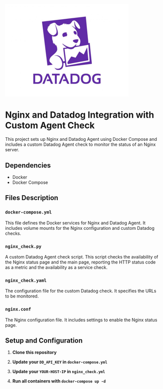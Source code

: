 <p align="left">
 <img width="400px" src="dd_logo.jpg" alt="qr"/>
</p>

# Nginx and Datadog Integration with Custom Agent Check

This project sets up Nginx and Datadog Agent using Docker Compose and includes a custom Datadog Agent check to monitor the status of an Nginx server.

## Dependencies

- Docker
- Docker Compose

## Files Description

### `docker-compose.yml`

This file defines the Docker services for Nginx and Datadog Agent. It includes volume mounts for the Nginx configuration and custom Datadog checks.

### `nginx_check.py`

A custom Datadog Agent check script. This script checks the availability of the Nginx status page and the main page, reporting the HTTP status code as a metric and the availability as a service check.

### `nginx_check.yaml`

The configuration file for the custom Datadog check. It specifies the URLs to be monitored.

### `nginx.conf`

The Nginx configuration file. It includes settings to enable the Nginx status page.

## Setup and Configuration

1. **Clone this repository**

2. **Update your `DD_API_KEY` in `docker-compose.yml`**

2. **Update your `YOUR-HOST-IP` in `nginx_check.yml`**

4. **Run all containers with `docker-compose up -d`**